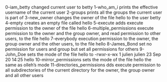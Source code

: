 0-iam_betty changed current user to betty
1-who_am_i prints the effective username of the current user
2-groups prints all the groups the current user is part of
3-new_owner changes the owner of the file hello to the user betty
4-empty creates an empty file called hello
5-execute adds execute permission to the owner of the file hello
6-multiple_permissions execute permission to the owner and the group owner, and read permission to other users, to the file hello
7-everybody execution permission to the owner, the group owner and the other users, to the file hello
8-James_Bond set no permission for users and group but set all permissions for others
9-John_Doe sets the mode of the file hello to -rwxr-x-wx 1 julien julien 23 Sep 20 14:25 hello
10-mirror_permissions sets the mode of the file hello the same as olleh’s mode
11-directories_permissions dds execute permission to all subdirectories of the current directory for the owner, the group owner and all other users
